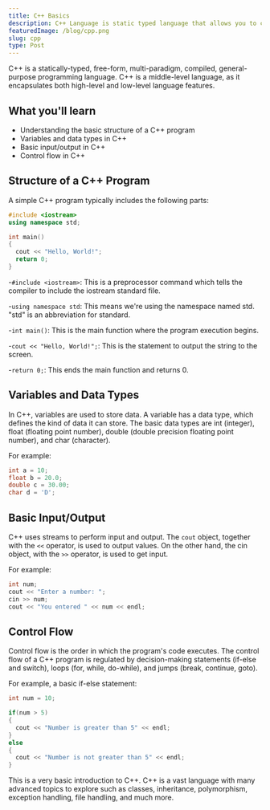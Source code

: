 ```yaml
---
title: C++ Basics
description: C++ Language is static typed language that allows you to create fast and reliable applications
featuredImage: /blog/cpp.png
slug: cpp
type: Post
---
```


C++ is a statically-typed, free-form, multi-paradigm, compiled, general-purpose programming language. C++ is a middle-level language, as it encapsulates both high-level and low-level language features. 

## What you'll learn

- Understanding the basic structure of a C++ program
- Variables and data types in C++
- Basic input/output in C++
- Control flow in C++

## Structure of a C++ Program

A simple C++ program typically includes the following parts:

```cpp
#include <iostream>
using namespace std;

int main() 
{
  cout << "Hello, World!";
  return 0;
}

```

-`#include <iostream>`: This is a preprocessor command which tells the compiler to include the iostream standard file.

-`using namespace std`: This means we're using the namespace named std. "std" is an abbreviation for standard.

-`int main()`: This is the main function where the program execution begins.

-`cout << "Hello, World!";`: This is the statement to output the string to the screen.

-`return 0;`: This ends the main function and returns 0.

## Variables and Data Types

In C++, variables are used to store data. A variable has a data type, which defines the kind of data it can store. The basic data types are int (integer), float (floating point number), double (double precision floating point number), and char (character).

For example:

```cpp
int a = 10;
float b = 20.0;
double c = 30.00;
char d = 'D';
```

## Basic Input/Output
C++ uses streams to perform input and output. The `cout` object, together with the `<<` operator, is used to output values. On the other hand, the cin object, with the `>>` operator, is used to get input.

For example: 

```cpp
int num;
cout << "Enter a number: ";
cin >> num;
cout << "You entered " << num << endl;
```

## Control Flow

Control flow is the order in which the program's code executes. The control flow of a C++ program is regulated by decision-making statements (if-else and switch), loops (for, while, do-while), and jumps (break, continue, goto).

For example, a basic if-else statement:

```cpp
int num = 10;

if(num > 5) 
{
  cout << "Number is greater than 5" << endl;
} 
else 
{
  cout << "Number is not greater than 5" << endl;
}
```

This is a very basic introduction to C++. C++ is a vast language with many advanced topics to explore such as classes, inheritance, polymorphism, exception handling, file handling, and much more.